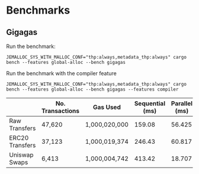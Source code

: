 # Benchmarks

## Gigagas

Run the benchmark:

```shell
JEMALLOC_SYS_WITH_MALLOC_CONF="thp:always,metadata_thp:always" cargo bench --features global-alloc --bench gigagas
```

Run the benchmark with the compiler feature

```shell
JEMALLOC_SYS_WITH_MALLOC_CONF="thp:always,metadata_thp:always" cargo bench --features global-alloc --bench gigagas --features compiler
```

|                 | No. Transactions | Gas Used      | Sequential (ms) | Parallel (ms) | Speedup    |
| --------------- | ---------------- | ------------- | --------------- | ------------- | ---------- |
| Raw Transfers   | 47,620           | 1,000,020,000 | 159.08          | 56.425        | 🟢2.82     |
| ERC20 Transfers | 37,123           | 1,000,019,374 | 246.43          | 60.817        | 🟢4.05     |
| Uniswap Swaps   | 6,413            | 1,000,004,742 | 413.42          | 18.707        | 🟢**22.1** |
